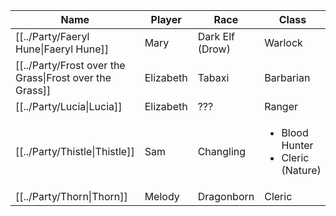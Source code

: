 
| Name                                                    | Player    | Race            | Class                                                  |
| ------------------------------------------------------- | --------- | --------------- | ------------------------------------------------------ |
| [[../Party/Faeryl Hune\|Faeryl Hune]]                   | Mary      | Dark Elf (Drow) | Warlock                                                |
| [[../Party/Frost over the Grass\|Frost over the Grass]] | Elizabeth | Tabaxi          | Barbarian                                              |
| [[../Party/Lucia\|Lucia]]                               | Elizabeth | ???             | Ranger                                                 |
| [[../Party/Thistle\|Thistle]]                           | Sam       | Changling       | <ul><li>Blood Hunter</li><li>Cleric (Nature)</li></ul> |
| [[../Party/Thorn\|Thorn]]                               | Melody    | Dragonborn      | Cleric                                                 |
